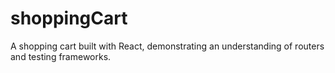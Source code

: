 # shoppingCart
A shopping cart built with React, demonstrating an understanding of routers and testing frameworks.
